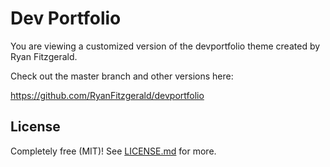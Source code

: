 # Dev Portfolio

You are viewing a customized version of the devportfolio theme created by Ryan Fitzgerald.

Check out the master branch and other versions here:

https://github.com/RyanFitzgerald/devportfolio


## License

Completely free (MIT)! See [LICENSE.md](LICENSE.md) for more.
